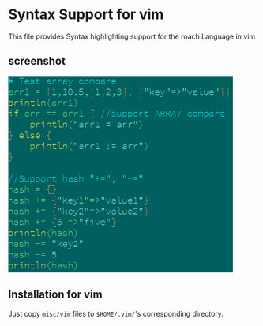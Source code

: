 # Syntax Support for vim

This file provides Syntax highlighting support for the roach Language in vim

## screenshot

![Vim](screenshot.png)

## Installation for vim

Just copy `misc/vim` files to `$HOME/.vim/`'s corresponding directory.
